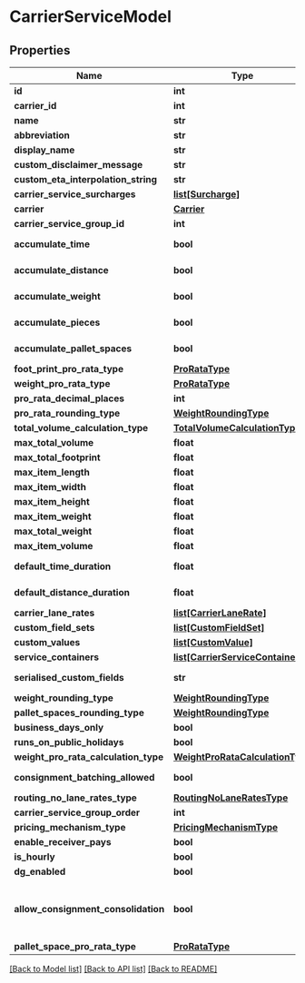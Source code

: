 # CarrierServiceModel

## Properties
Name | Type | Description | Notes
------------ | ------------- | ------------- | -------------
**id** | **int** |  | [optional] 
**carrier_id** | **int** |  | [optional] 
**name** | **str** |  | 
**abbreviation** | **str** |  | 
**display_name** | **str** |  | [optional] 
**custom_disclaimer_message** | **str** |  | [optional] 
**custom_eta_interpolation_string** | **str** |  | [optional] 
**carrier_service_surcharges** | [**list[Surcharge]**](Surcharge.md) |  | [optional] 
**carrier** | [**Carrier**](Carrier.md) |  | [optional] 
**carrier_service_group_id** | **int** |  | [optional] 
**accumulate_time** | **bool** | When true, all time breaks calculate a route by accumulating the various breaks.  When false, a route is calculated by time * number of hours | [optional] 
**accumulate_distance** | **bool** | When true, all distance breaks calculate a route by accumulating the various breaks.  When false, a route is calculated by distance * number of kms | [optional] 
**accumulate_weight** | **bool** | When true, all weight breaks calculate a route by accumulating the various breaks.  When false, a route is calculated by weight * number of kms | [optional] 
**accumulate_pieces** | **bool** | When true, all pieces breaks calculate a route by accumulating the various breaks.  When false, a route is calculated by weight * number of kms | [optional] 
**accumulate_pallet_spaces** | **bool** | When true, all pallet space breaks calculate a route by accumulating the various breaks.  When false, a route uses a singular matching break | [optional] 
**foot_print_pro_rata_type** | [**ProRataType**](ProRataType.md) |  | [optional] 
**weight_pro_rata_type** | [**ProRataType**](ProRataType.md) |  | [optional] 
**pro_rata_decimal_places** | **int** |  | [optional] 
**pro_rata_rounding_type** | [**WeightRoundingType**](WeightRoundingType.md) |  | [optional] 
**total_volume_calculation_type** | [**TotalVolumeCalculationType**](TotalVolumeCalculationType.md) |  | [optional] 
**max_total_volume** | **float** |  | [optional] 
**max_total_footprint** | **float** |  | [optional] 
**max_item_length** | **float** |  | [optional] 
**max_item_width** | **float** |  | [optional] 
**max_item_height** | **float** |  | [optional] 
**max_item_weight** | **float** |  | [optional] 
**max_total_weight** | **float** |  | [optional] 
**max_item_volume** | **float** |  | [optional] 
**default_time_duration** | **float** | This is the default time for each lane rate for this service. This gets used if no transit duration is specified for a lane rate | [optional] 
**default_distance_duration** | **float** | This is the default distance for each lane rate for this service. This gets used if no transit duration is specified for a lane rate | [optional] 
**carrier_lane_rates** | [**list[CarrierLaneRate]**](CarrierLaneRate.md) |  | [optional] 
**custom_field_sets** | [**list[CustomFieldSet]**](CustomFieldSet.md) |  | [optional] 
**custom_values** | [**list[CustomValue]**](CustomValue.md) |  | [optional] 
**service_containers** | [**list[CarrierServiceContainer]**](CarrierServiceContainer.md) |  | [optional] 
**serialised_custom_fields** | **str** | String&#x27;ed version of the carrier reference to this service.  This should only ever be used for carrier integration | [optional] 
**weight_rounding_type** | [**WeightRoundingType**](WeightRoundingType.md) |  | [optional] 
**pallet_spaces_rounding_type** | [**WeightRoundingType**](WeightRoundingType.md) |  | [optional] 
**business_days_only** | **bool** |  | [optional] 
**runs_on_public_holidays** | **bool** |  | [optional] 
**weight_pro_rata_calculation_type** | [**WeightProRataCalculationType**](WeightProRataCalculationType.md) |  | [optional] 
**consignment_batching_allowed** | **bool** | A flag indicating whether this service allows Consignment Batching - ie multiple consignments  to be booked at once | [optional] 
**routing_no_lane_rates_type** | [**RoutingNoLaneRatesType**](RoutingNoLaneRatesType.md) |  | [optional] 
**carrier_service_group_order** | **int** |  | [optional] 
**pricing_mechanism_type** | [**PricingMechanismType**](PricingMechanismType.md) |  | [optional] 
**enable_receiver_pays** | **bool** |  | [optional] 
**is_hourly** | **bool** |  | [optional] 
**dg_enabled** | **bool** |  | [optional] 
**allow_consignment_consolidation** | **bool** | This flag controls whether other consignments can be consolidated into a consignment of this service, and if  consignments of this service can be consolidated onto other consignments. Machship.Common.Models.Carriers.Carrier.AllowConsignmentConsolidation  will have to be set to true in addition to this for consolidation to happen | [optional] 
**pallet_space_pro_rata_type** | [**ProRataType**](ProRataType.md) |  | [optional] 

[[Back to Model list]](../README.md#documentation-for-models) [[Back to API list]](../README.md#documentation-for-api-endpoints) [[Back to README]](../README.md)

